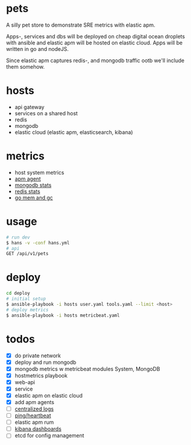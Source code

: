 # pets
A silly pet store to demonstrate SRE metrics with elastic apm.

Apps-, services and dbs will be deployed on cheap digital ocean droplets with ansible and elastic apm will be hosted on elastic cloud. Apps will be written in go and nodeJS.

Since elastic apm captures redis-, and mongodb traffic ootb we'll include them somehow.

# hosts
- api gateway
- services on a shared host
- redis
- mongodb
- elastic cloud (elastic apm, elasticsearch, kibana)

# metrics
- host system metrics
- [apm agent](https://www.elastic.co/guide/en/apm/agent/index.html)
- [mongodb stats](https://www.elastic.co/guide/en/beats/metricbeat/current/metricbeat-module-mongodb.html)
- [redis stats](https://www.elastic.co/guide/en/beats/metricbeat/current/metricbeat-module-redis.html)
- [go mem and gc](https://www.elastic.co/guide/en/beats/metricbeat/current/metricbeat-module-golang.html)

# usage
```bash
# run dev
$ hans -v -conf hans.yml
# api
GET /api/v1/pets
```

# deploy
```bash
cd deploy
# initial setup
$ ansible-playbook -i hosts user.yaml tools.yaml --limit <host>
# deploy metrics
$ ansible-playbook -i hosts metricbeat.yaml
```

# todos
- [x] do private network
- [x] deploy and run mongodb
- [x] mongodb metrics w metricbeat modules System, MongoDB
- [x] hostmetrics playbook
- [x] web-api
- [x] service
- [x] elastic apm on elastic cloud
- [x] add apm agents
- [ ] [centralized logs](https://www.elastic.co/products/beats/filebeat)
- [ ] [ping/heartbeat](https://www.elastic.co/products/beats/heartbeat)
- [ ] elastic apm rum
- [ ] [kibana dashboards](https://www.elastic.co/guide/en/kibana/7.1/dashboard.html)
- [ ] etcd for config management
